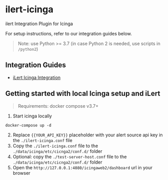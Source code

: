 # ilert-icinga

ilert Integration Plugin for Icinga

For setup instructions, refer to our integration guides below.

> Note: use Python >= 3.7 (in case Python 2 is needed, use scripts in `/python2`)

## Integration Guides
* [iLert Icinga Integration](https://docs.ilert.com/integrations/icinga)


## Getting started with local Icinga setup and iLert

> Requirements: docker compose v3.7+

1. Start icinga locally
```
docker-compose up -d
```

2. Replace `{{YOUR_API_KEY}}` placeholder with your alert source api key in the `./ilert-icinga.conf` file
3. Copy the `./ilert-icinga.conf` file to the `./data/icinga/etc/cicnga2/conf.d/` folder
4. Optional: copy the `./test-server-host.conf` file to the `./data/icinga/etc/cicnga2/conf.d/` folder
5. Open the `http://127.0.0.1:4080/icingaweb2/dashboard` url in your browser
